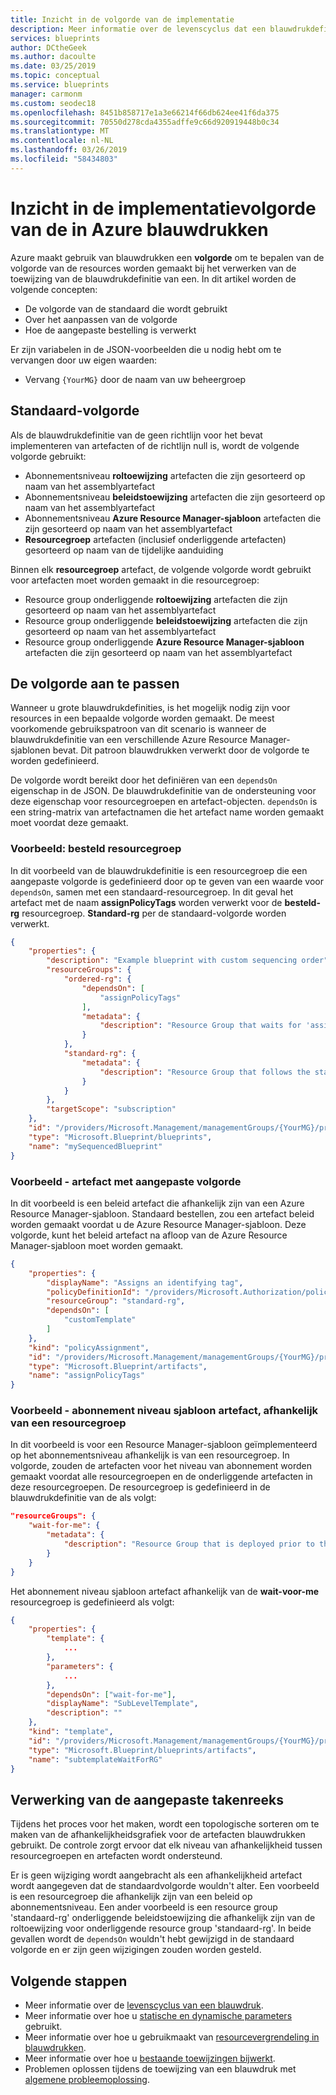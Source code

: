 ```yaml
---
title: Inzicht in de volgorde van de implementatie
description: Meer informatie over de levenscyclus dat een blauwdrukdefinitie wordt verstuurd via en details over elke fase.
services: blueprints
author: DCtheGeek
ms.author: dacoulte
ms.date: 03/25/2019
ms.topic: conceptual
ms.service: blueprints
manager: carmonm
ms.custom: seodec18
ms.openlocfilehash: 8451b858717e1a3e66214f66db624ee41f6da375
ms.sourcegitcommit: 70550d278cda4355adffe9c66d920919448b0c34
ms.translationtype: MT
ms.contentlocale: nl-NL
ms.lasthandoff: 03/26/2019
ms.locfileid: "58434803"
---
```

# <a name="understand-the-deployment-sequence-in-azure-blueprints"></a>Inzicht in de implementatievolgorde van de in Azure blauwdrukken

Azure maakt gebruik van blauwdrukken een **volgorde** om te bepalen van de volgorde van de resources worden gemaakt bij het verwerken van de toewijzing van de blauwdrukdefinitie van een. In dit artikel worden de volgende concepten:

- De volgorde van de standaard die wordt gebruikt
- Over het aanpassen van de volgorde
- Hoe de aangepaste bestelling is verwerkt

Er zijn variabelen in de JSON-voorbeelden die u nodig hebt om te vervangen door uw eigen waarden:

- Vervang `{YourMG}` door de naam van uw beheergroep

## <a name="default-sequencing-order"></a>Standaard-volgorde

Als de blauwdrukdefinitie van de geen richtlijn voor het bevat implementeren van artefacten of de richtlijn null is, wordt de volgende volgorde gebruikt:

- Abonnementsniveau **roltoewijzing** artefacten die zijn gesorteerd op naam van het assemblyartefact
- Abonnementsniveau **beleidstoewijzing** artefacten die zijn gesorteerd op naam van het assemblyartefact
- Abonnementsniveau **Azure Resource Manager-sjabloon** artefacten die zijn gesorteerd op naam van het assemblyartefact
- **Resourcegroep** artefacten (inclusief onderliggende artefacten) gesorteerd op naam van de tijdelijke aanduiding

Binnen elk **resourcegroep** artefact, de volgende volgorde wordt gebruikt voor artefacten moet worden gemaakt in die resourcegroep:

- Resource group onderliggende **roltoewijzing** artefacten die zijn gesorteerd op naam van het assemblyartefact
- Resource group onderliggende **beleidstoewijzing** artefacten die zijn gesorteerd op naam van het assemblyartefact
- Resource group onderliggende **Azure Resource Manager-sjabloon** artefacten die zijn gesorteerd op naam van het assemblyartefact

## <a name="customizing-the-sequencing-order"></a>De volgorde aan te passen

Wanneer u grote blauwdrukdefinities, is het mogelijk nodig zijn voor resources in een bepaalde volgorde worden gemaakt. De meest voorkomende gebruikspatroon van dit scenario is wanneer de blauwdrukdefinitie van een verschillende Azure Resource Manager-sjablonen bevat. Dit patroon blauwdrukken verwerkt door de volgorde te worden gedefinieerd.

De volgorde wordt bereikt door het definiëren van een `dependsOn` eigenschap in de JSON. De blauwdrukdefinitie van de ondersteuning voor deze eigenschap voor resourcegroepen en artefact-objecten. `dependsOn` is een string-matrix van artefactnamen die het artefact name worden gemaakt moet voordat deze gemaakt.

### <a name="example---ordered-resource-group"></a>Voorbeeld: besteld resourcegroep

In dit voorbeeld van de blauwdrukdefinitie is een resourcegroep die een aangepaste volgorde is gedefinieerd door op te geven van een waarde voor `dependsOn`, samen met een standaard-resourcegroep. In dit geval het artefact met de naam **assignPolicyTags** worden verwerkt voor de **besteld-rg** resourcegroep.
**Standard-rg** per de standaard-volgorde worden verwerkt.

```json
{
    "properties": {
        "description": "Example blueprint with custom sequencing order",
        "resourceGroups": {
            "ordered-rg": {
                "dependsOn": [
                    "assignPolicyTags"
                ],
                "metadata": {
                    "description": "Resource Group that waits for 'assignPolicyTags' creation"
                }
            },
            "standard-rg": {
                "metadata": {
                    "description": "Resource Group that follows the standard sequence ordering"
                }
            }
        },
        "targetScope": "subscription"
    },
    "id": "/providers/Microsoft.Management/managementGroups/{YourMG}/providers/Microsoft.Blueprint/blueprints/mySequencedBlueprint",
    "type": "Microsoft.Blueprint/blueprints",
    "name": "mySequencedBlueprint"
}
```

### <a name="example---artifact-with-custom-order"></a>Voorbeeld - artefact met aangepaste volgorde

In dit voorbeeld is een beleid artefact die afhankelijk zijn van een Azure Resource Manager-sjabloon. Standaard bestellen, zou een artefact beleid worden gemaakt voordat u de Azure Resource Manager-sjabloon. Deze volgorde, kunt het beleid artefact na afloop van de Azure Resource Manager-sjabloon moet worden gemaakt.

```json
{
    "properties": {
        "displayName": "Assigns an identifying tag",
        "policyDefinitionId": "/providers/Microsoft.Authorization/policyDefinitions/2a0e14a6-b0a6-4fab-991a-187a4f81c498",
        "resourceGroup": "standard-rg",
        "dependsOn": [
            "customTemplate"
        ]
    },
    "kind": "policyAssignment",
    "id": "/providers/Microsoft.Management/managementGroups/{YourMG}/providers/Microsoft.Blueprint/blueprints/mySequencedBlueprint/artifacts/assignPolicyTags",
    "type": "Microsoft.Blueprint/artifacts",
    "name": "assignPolicyTags"
}
```

### <a name="example---subscription-level-template-artifact-depending-on-a-resource-group"></a>Voorbeeld - abonnement niveau sjabloon artefact, afhankelijk van een resourcegroep

In dit voorbeeld is voor een Resource Manager-sjabloon geïmplementeerd op het abonnementsniveau afhankelijk is van een resourcegroep. In volgorde, zouden de artefacten voor het niveau van abonnement worden gemaakt voordat alle resourcegroepen en de onderliggende artefacten in deze resourcegroepen. De resourcegroep is gedefinieerd in de blauwdrukdefinitie van de als volgt:

```json
"resourceGroups": {
    "wait-for-me": {
        "metadata": {
            "description": "Resource Group that is deployed prior to the subscription level template artifact"
        }
    }
}
```

Het abonnement niveau sjabloon artefact afhankelijk van de **wait-voor-me** resourcegroep is gedefinieerd als volgt:

```json
{
    "properties": {
        "template": {
            ...
        },
        "parameters": {
            ...
        },
        "dependsOn": ["wait-for-me"],
        "displayName": "SubLevelTemplate",
        "description": ""
    },
    "kind": "template",
    "id": "/providers/Microsoft.Management/managementGroups/{YourMG}/providers/Microsoft.Blueprint/blueprints/mySequencedBlueprint/artifacts/subtemplateWaitForRG",
    "type": "Microsoft.Blueprint/blueprints/artifacts",
    "name": "subtemplateWaitForRG"
}
```

## <a name="processing-the-customized-sequence"></a>Verwerking van de aangepaste takenreeks

Tijdens het proces voor het maken, wordt een topologische sorteren om te maken van de afhankelijkheidsgrafiek voor de artefacten blauwdrukken gebruikt. De controle zorgt ervoor dat elk niveau van afhankelijkheid tussen resourcegroepen en artefacten wordt ondersteund.

Er is geen wijziging wordt aangebracht als een afhankelijkheid artefact wordt aangegeven dat de standaardvolgorde wouldn't alter. Een voorbeeld is een resourcegroep die afhankelijk zijn van een beleid op abonnementsniveau. Een ander voorbeeld is een resource group 'standaard-rg' onderliggende beleidstoewijzing die afhankelijk zijn van de roltoewijzing voor onderliggende resource group 'standaard-rg'. In beide gevallen wordt de `dependsOn` wouldn't hebt gewijzigd in de standaard volgorde en er zijn geen wijzigingen zouden worden gesteld.

## <a name="next-steps"></a>Volgende stappen

- Meer informatie over de [levenscyclus van een blauwdruk](lifecycle.md).
- Meer informatie over hoe u [statische en dynamische parameters](parameters.md) gebruikt.
- Meer informatie over hoe u gebruikmaakt van [resourcevergrendeling in blauwdrukken](resource-locking.md).
- Meer informatie over hoe u [bestaande toewijzingen bijwerkt](../how-to/update-existing-assignments.md).
- Problemen oplossen tijdens de toewijzing van een blauwdruk met [algemene probleemoplossing](../troubleshoot/general.md).